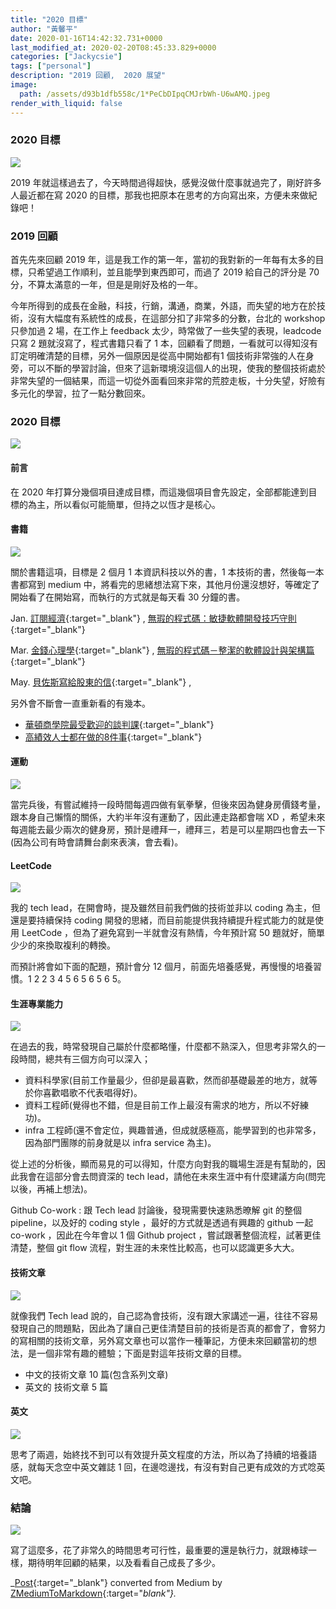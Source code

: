 ```yaml
---
title: "2020 目標"
author: "黃馨平"
date: 2020-01-16T14:42:32.731+0000
last_modified_at: 2020-02-20T08:45:33.829+0000
categories: ["Jackycsie"]
tags: ["personal"]
description: "2019 回顧,  2020 展望"
image:
  path: /assets/d93b1dfb558c/1*PeCbDIpqCMJrbWh-U6wAMQ.jpeg
render_with_liquid: false
---
```


### 2020 目標


![](/assets/d93b1dfb558c/1*PeCbDIpqCMJrbWh-U6wAMQ.jpeg)


2019 年就這樣過去了，今天時間過得超快，感覺沒做什麼事就過完了，剛好許多人最近都在寫 2020 的目標，那我也把原本在思考的方向寫出來，方便未來做紀錄吧！
### 2019 回顧

首先先來回顧 2019 年，這是我工作的第一年，當初的我對新的一年每有太多的目標，只希望過工作順利，並且能學到東西即可，而過了 2019 給自己的評分是 70 分，不算太滿意的一年，但是是剛好及格的一年。

今年所得到的成長在金融，科技，行銷，溝通，商業，外語，而失望的地方在於技術，沒有大幅度有系統性的成長，在這部分扣了非常多的分數，台北的 workshop 只參加過 2 場，在工作上 feedback 太少，時常做了一些失望的表現，leadcode只寫 2 題就沒寫了，程式書籍只看了 1 本，回顧看了問題，一看就可以得知沒有訂定明確清楚的目標，另外一個原因是從高中開始都有1 個技術非常強的人在身旁，可以不斷的學習討論，但來了這新環境沒這個人的出現，使我的整個技術處於非常失望的一個結果，而這一切從外面看回來非常的荒腔走板，十分失望，好險有多元化的學習，拉了一點分數回來。
### 2020 目標


![](/assets/d93b1dfb558c/1*KUO4ryV5MLWWt5TWaj47sw.png)

#### 前言

在 2020 年打算分幾個項目達成目標，而這幾個項目會先設定，全部都能達到目標的為主，所以看似可能簡單，但持之以恆才是核心。
#### 書籍


![](/assets/d93b1dfb558c/1*ScPHgEsEzNsqBUJMqSWnhQ.jpeg)


關於書籍這項，目標是 2 個月 1 本資訊科技以外的書，1 本技術的書，然後每一本書都寫到 medium 中，將看完的思緒想法寫下來，其他月份還沒想好，等確定了開始看了在開始寫，而執行的方式就是每天看 30 分鐘的書。

Jan\. [訂閱經濟](https://www.books.com.tw/products/0010819588){:target="_blank"} , [無瑕的程式碼：敏捷軟體開發技巧守則](https://www.books.com.tw/products/0010579897?gclid=Cj0KCQiAr8bwBRD4ARIsAHa4YyKEanbRoUMSGpKjhkHfZW5xSKBdrvyOYOIq7hwuG41R_ObOZUgecRUaAs0wEALw_wcB){:target="_blank"}

Mar\. [金錢心理學](https://www.kobo.com/tw/zh/ebook/PZbs2hN4-DennOqtNX0TLw?utm_campaign=shopping_feed_tw_zh&utm_source=google&utm_medium=cpc&gclid=Cj0KCQiAr8bwBRD4ARIsAHa4YyKgSQ5Xi-bGU4uudubZp3p9nMAoJFsuu99mH6fHfAbfFd9X4bC2TTsaAhsoEALw_wcB){:target="_blank"} , [無瑕的程式碼－整潔的軟體設計與架構篇](https://www.tenlong.com.tw/products/9789864342945?list_name=i-b-zh_tw){:target="_blank"}

May\. [貝佐斯寫給股東的信](https://www.books.com.tw/products/0010840871){:target="_blank"} ,

另外會不斷會一直重新看的有幾本。
- [華頓商學院最受歡迎的談判課](https://www.books.com.tw/products/0010518407){:target="_blank"}
- [高績效人士都在做的8件事](https://www.books.com.tw/products/0010829588){:target="_blank"}

#### 運動


![](/assets/d93b1dfb558c/1*1WMoqwgvvK1cgxXlgAPWSQ.jpeg)


當完兵後，有嘗試維持一段時間每週四做有氧拳擊，但後來因為健身房價錢考量，跟本身自己懶惰的關係，大約半年沒有運動了，因此連走路都會喘 XD ，希望未來每週能去最少兩次的健身房，預計是禮拜一，禮拜三，若是可以星期四也會去一下\(因為公司有時會請舞台劇來表演，會去看\)。
#### LeetCode


![](/assets/d93b1dfb558c/1*AJSBHmXdmizSbxv8z01EBg.jpeg)


我的 tech lead，在開會時，提及雖然目前我們做的技術並非以 coding 為主，但還是要持續保持 coding 開發的思緒，而目前能提供我持續提升程式能力的就是使用 LeetCode ，但為了避免寫到一半就會沒有熱情，今年預計寫 50 題就好，簡單少少的來換取複利的轉換。

而預計將會如下面的配題，預計會分 12 個月，前面先培養感覺，再慢慢的培養習慣。1 2 2 3 4 5 6 5 6 5 6 5。
#### 生涯專業能力


![](/assets/d93b1dfb558c/1*doa4M_rN0Y8nXevFdXZJ1w.jpeg)


在過去的我，時常發現自己屬於什麼都略懂，什麼都不熟深入，但思考非常久的一段時間，總共有三個方向可以深入；
- 資料科學家\(目前工作量最少，但卻是最喜歡，然而卻基礎最差的地方，就等於你喜歡唱歌不代表唱得好\)。
- 資料工程師\(覺得也不錯，但是目前工作上最沒有需求的地方，所以不好練功\)。
- infra 工程師\(還不會定位，興趣普通，但成就感極高，能學習到的也非常多，因為部門團隊的前身就是以 infra service 為主\)。


從上述的分析後，顯而易見的可以得知，什麼方向對我的職場生涯是有幫助的，因此我會在這部分會去問資深的 tech lead，請他在未來生涯中有什麼建議方向\(問完以後，再補上想法\)。

Github Co\-work : 跟 Tech lead 討論後，發現需要快速熟悉暸解 git 的整個 pipeline，以及好的 coding style ，最好的方式就是透過有興趣的 github 一起 co\-work ，因此在今年會以 1 個 Github project ，嘗試跟著整個流程，試著更佳清楚，整個 git flow 流程，對生涯的未來性比較高，也可以認識更多大大。
#### 技術文章


![](/assets/d93b1dfb558c/1*Q5ps3MrKT7tNXtCsxua5eA.jpeg)


就像我們 Tech lead 說的，自己認為會技術，沒有跟大家講述一遍，往往不容易發現自己的問題點，因此為了讓自己更佳清楚目前的技術是否真的都會了，會努力的寫相關的技術文章，另外寫文章也可以當作一種筆記，方便未來回顧當初的想法，是一個非常有趣的體驗；下面是對這年技術文章的目標。
- 中文的技術文章 10 篇\(包含系列文章\)
- 英文的 技術文章 5 篇

#### 英文


![](/assets/d93b1dfb558c/1*SunSINGHJ-GoFWAXFdqfoQ.png)


思考了兩週，始終找不到可以有效提升英文程度的方法，所以為了持續的培養語感，就每天念空中英文雜誌 1 回，在邊唸邊找，有沒有對自己更有成效的方式唸英文吧。
### 結論


![](/assets/d93b1dfb558c/1*KVnxQOlQR0lARtcCutQoTg.jpeg)


寫了這麼多，花了非常久的時間思考可行性，最重要的還是執行力，就跟棒球一樣，期待明年回顧的結果，以及看看自己成長了多少。



_[Post](https://medium.com/jacky-life/2020-%E7%9B%AE%E6%A8%99-d93b1dfb558c){:target="_blank"} converted from Medium by [ZMediumToMarkdown](https://github.com/ZhgChgLi/ZMediumToMarkdown){:target="_blank"}._
